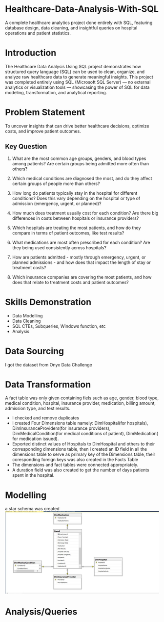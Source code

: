 # Healthcare-Data-Analysis-With-SQL
A complete healthcare analytics project done entirely with SQL, featuring database design, data cleaning, and insightful queries on hospital operations and patient statistics.
# Introduction
The Healthcare Data Analysis Using SQL project demonstrates how structured query language (SQL) can be used to clean, organize, and analyze raw healthcare data to generate meaningful insights.
This project was completed entirely using SQL (Microsoft SQL Server) — no external analytics or visualization tools — showcasing the power of SQL for data modeling, transformation, and analytical reporting.
# Problem Statement
To uncover insights that can drive better healthcare decisions, optimize costs, and improve patient outcomes.
## Key Question
1.	What are the most common age groups, genders, and blood types among patients? Are certain groups being admitted more often than others?

2.	Which medical conditions are diagnosed the most, and do they affect certain groups of people more than others?

3.	How long do patients typically stay in the hospital for different conditions? Does this vary depending on the hospital or type of admission (emergency, urgent, or planned)?

4.	How much does treatment usually cost for each condition? Are there big differences in costs between hospitals or insurance providers?

5.	Which hospitals are treating the most patients, and how do they compare in terms of patient outcomes, like test results?

6.	What medications are most often prescribed for each condition? Are they being used consistently across hospitals?

7.	How are patients admitted - mostly through emergency, urgent, or planned admissions - and how does that impact the length of stay or treatment costs?

8.	Which insurance companies are covering the most patients, and how does that relate to treatment costs and patient outcomes?
# Skills Demonstration
- Data Modelling
- Data Cleaning
- SQL CTEs, Subqueries, Windows function, etc
- Analysis
# Data Sourcing
 I got the dataset from Onyx Data Challenge
# Data Transformation
A fact table was only given containing fiels such as age, gender, blood type, medical condition, hospital, insurance provider, medication, billing amount, admission type, and test results.
- I checked and remove duplicates
- I created Four Dimensions table namely: DimHospital(for hospitals), DimInsuranceProviders(for insurance providers), DimMedicalCondition(for medical conditions of patient), DimMedication( for medication issued).
- Exported distinct values of Hospitals to DimHospital and others to their corresponding dimensions table, then i created an ID field in all the dimensions table to serve as primary key of the Dimensions table, their coresponding foreign keys was also created in the Facts Table
- The dimensions and fact tables were connected appropriately.
- A duration field was also created to get the number of days patients spent in the hospital.
# Modelling
a star schema was created
![](ER_Diagram.JPG)
# Analysis/Queries
